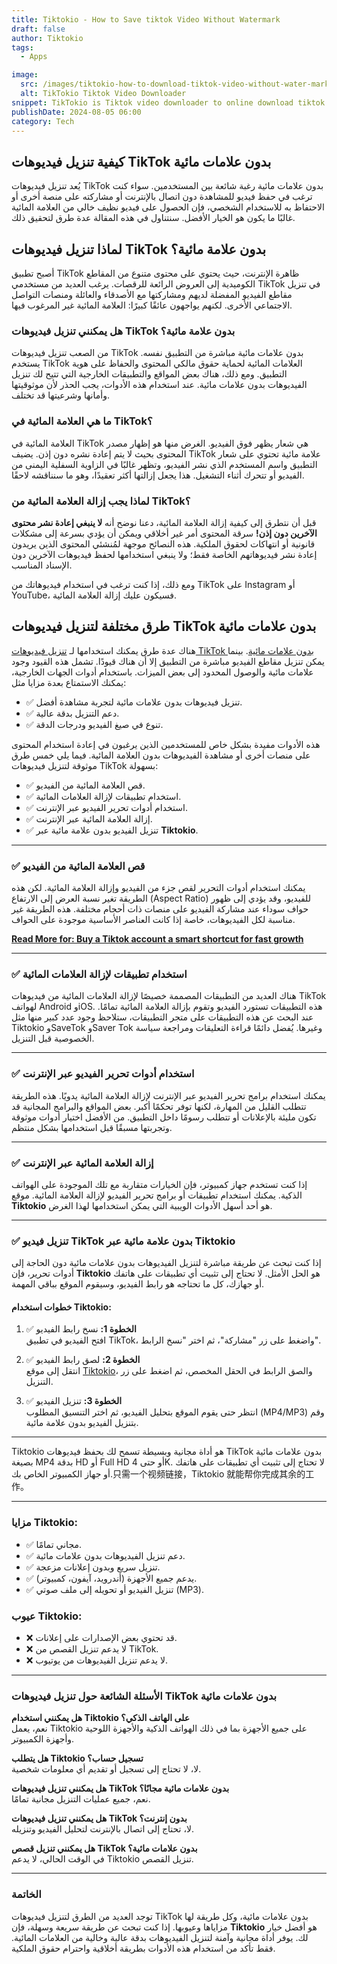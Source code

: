 ```yaml
---
title: Tiktokio - How to Save tiktok Video Without Watermark
draft: false
author: Tiktokio
tags:
  - Apps

image:
  src: /images/tiktokio-how-to-download-tiktok-video-without-water-mark.webp
  alt: TikTokio Tiktok Video Downloader
snippet: TikTokio is Tiktok video downloader to online download tiktok videos without watermark easily, download video from tiktok, free download tiktok video in mp4.
publishDate: 2024-08-05 06:00
category: Tech
---
```


## كيفية تنزيل فيديوهات TikTok بدون علامات مائية

يُعد تنزيل فيديوهات TikTok بدون علامات مائية رغبة شائعة بين المستخدمين. سواء كنت ترغب في حفظ فيديو للمشاهدة دون اتصال بالإنترنت أو مشاركته على منصة أخرى أو الاحتفاظ به للاستخدام الشخصي، فإن الحصول على فيديو نظيف خالي من العلامة المائية غالبًا ما يكون هو الخيار الأفضل. سنتناول في هذه المقالة عدة طرق لتحقيق ذلك.

## لماذا تنزيل فيديوهات TikTok بدون علامة مائية؟

أصبح تطبيق TikTok ظاهرة الإنترنت، حيث يحتوي على محتوى متنوع من المقاطع الكوميدية إلى العروض الرائعة للرقصات. يرغب العديد من مستخدمي TikTok في تنزيل مقاطع الفيديو المفضلة لديهم ومشاركتها مع الأصدقاء والعائلة ومنصات التواصل الاجتماعي الأخرى. لكنهم يواجهون عائقًا كبيرًا: العلامة المائية غير المرغوب فيها.

### هل يمكنني تنزيل فيديوهات TikTok بدون علامة مائية؟

من الصعب تنزيل فيديوهات TikTok بدون علامات مائية مباشرة من التطبيق نفسه. يستخدم TikTok العلامات المائية لحماية حقوق مالكي المحتوى والحفاظ على هوية التطبيق. ومع ذلك، هناك بعض المواقع والتطبيقات الخارجية التي تتيح لك تنزيل الفيديوهات بدون علامات مائية. عند استخدام هذه الأدوات، يجب الحذر لأن موثوقيتها وأمانها وشرعيتها قد تختلف.

### ما هي العلامة المائية في TikTok؟

العلامة المائية في TikTok هي شعار يظهر فوق الفيديو. الغرض منها هو إظهار مصدر المحتوى بحيث لا يتم إعادة نشره دون إذن. يضيف TikTok علامة مائية تحتوي على شعار التطبيق واسم المستخدم الذي نشر الفيديو، وتظهر غالبًا في الزاوية السفلية اليمنى من الفيديو أو تتحرك أثناء التشغيل. هذا يجعل إزالتها أكثر تعقيدًا، وهو ما سنناقشه لاحقًا.

### لماذا يجب إزالة العلامة المائية من TikTok؟

قبل أن نتطرق إلى كيفية إزالة العلامة المائية، دعنا نوضح أنه **لا ينبغي إعادة نشر محتوى الآخرين دون إذن!** سرقة المحتوى أمر غير أخلاقي ويمكن أن يؤدي بسرعة إلى مشكلات قانونية أو انتهاكات لحقوق الملكية. هذه النصائح موجهة لمُنشئي المحتوى الذين يريدون إعادة نشر فيديوهاتهم الخاصة فقط؛ ولا ينبغي استخدامها لحفظ فيديوهات الآخرين دون الإسناد المناسب.

ومع ذلك، إذا كنت ترغب في استخدام فيديوهاتك من TikTok على Instagram أو YouTube، فسيكون عليك إزالة العلامة المائية.

## طرق مختلفة لتنزيل فيديوهات TikTok بدون علامات مائية

هناك عدة طرق يمكنك استخدامها لـ [تنزيل فيديوهات TikTok بدون علامات مائية](https://tiktokio.cam ). بينما يمكن تنزيل مقاطع الفيديو مباشرة من التطبيق إلا أن هناك قيودًا. تشمل هذه القيود وجود علامات مائية والوصول المحدود إلى بعض الميزات. باستخدام أدوات الجهات الخارجية، يمكنك الاستمتاع بعدة مزايا مثل:

- ✅ تنزيل فيديوهات بدون علامات مائية لتجربة مشاهدة أفضل.
- ✅ دعم التنزيل بدقة عالية.
- ✅ تنوع في صيغ الفيديو ودرجات الدقة.

هذه الأدوات مفيدة بشكل خاص للمستخدمين الذين يرغبون في إعادة استخدام المحتوى على منصات أخرى أو مشاهدة الفيديوهات بدون العلامة المائية. فيما يلي خمس طرق موثوقة لتنزيل فيديوهات TikTok بسهولة:

- ✅ قص العلامة المائية من الفيديو.
- ✅ استخدام تطبيقات لإزالة العلامات المائية.
- ✅ استخدام أدوات تحرير الفيديو عبر الإنترنت.
- ✅ إزالة العلامة المائية عبر الإنترنت.
- ✅ تنزيل الفيديو بدون علامة مائية عبر **Tiktokio**.

---

### ✅ قص العلامة المائية من الفيديو

يمكنك استخدام أدوات التحرير لقص جزء من الفيديو وإزالة العلامة المائية. لكن هذه الطريقة تغير نسبة العرض إلى الارتفاع (Aspect Ratio) للفيديو، وقد يؤدي إلى ظهور حواف سوداء عند مشاركة الفيديو على منصات ذات أحجام مختلفة. هذه الطريقة غير مناسبة لكل الفيديوهات، خاصة إذا كانت العناصر الأساسية موجودة على الحواف.


**[Read More for: Buy a Tiktok account a smart shortcut for fast growth](ms/blog/buy-a-tiktok-account-a-smart-shortcut-for-fast-growth "buy a tiktok account a smart shortcut for fast growth")**

---

### ✅ استخدام تطبيقات لإزالة العلامات المائية

هناك العديد من التطبيقات المصممة خصيصًا لإزالة العلامات المائية من فيديوهات TikTok لهواتف Android وiOS. هذه التطبيقات تستورد الفيديو وتقوم بإزالة العلامة المائية تمامًا. عند البحث عن هذه التطبيقات على متجر التطبيقات، ستلاحظ وجود عدد كبير منها مثل Tiktokio وSaveTok وSaver Tok وغيرها. يُفضل دائمًا قراءة التعليقات ومراجعة سياسة الخصوصية قبل التنزيل.

---

### ✅ استخدام أدوات تحرير الفيديو عبر الإنترنت

يمكنك استخدام برامج تحرير الفيديو عبر الإنترنت لإزالة العلامة المائية يدويًا. هذه الطريقة تتطلب القليل من المهارة، لكنها توفر تحكمًا أكبر. بعض المواقع والبرامج المجانية قد تكون مليئة بالإعلانات أو تتطلب رسومًا داخل التطبيق. من الأفضل اختيار أدوات موثوقة وتجربتها مسبقًا قبل استخدامها بشكل منتظم.

---

### ✅ إزالة العلامة المائية عبر الإنترنت

إذا كنت تستخدم جهاز كمبيوتر، فإن الخيارات متقاربة مع تلك الموجودة على الهواتف الذكية. يمكنك استخدام تطبيقات أو برامج تحرير الفيديو لإزالة العلامة المائية. موقع **Tiktokio** هو أحد أسهل الأدوات الويبية التي يمكن استخدامها لهذا الغرض.

---

### ✅ تنزيل فيديو TikTok بدون علامة مائية عبر Tiktokio

إذا كنت تبحث عن طريقة مباشرة لتنزيل الفيديوهات بدون علامات مائية دون الحاجة إلى أدوات تحرير، فإن **Tiktokio** هو الحل الأمثل. لا تحتاج إلى تثبيت أي تطبيقات على هاتفك أو جهازك، كل ما تحتاجه هو رابط الفيديو، وسيقوم الموقع بباقي المهمة.

#### خطوات استخدام Tiktokio:

1. ✅ **الخطوة 1:** نسخ رابط الفيديو  
   افتح الفيديو في تطبيق TikTok، واضغط على زر "مشاركة"، ثم اختر "نسخ الرابط".

2. ✅ **الخطوة 2:** لصق رابط الفيديو  
   انتقل إلى موقع [Tiktokio](https://tiktokio.cam )، والصق الرابط في الحقل المخصص، ثم اضغط على زر التنزيل.

3. ✅ **الخطوة 3:** تنزيل الفيديو  
   انتظر حتى يقوم الموقع بتحليل الفيديو، ثم اختر التنسيق المطلوب (MP4/MP3) وقم بتنزيل الفيديو بدون علامة مائية.

---

Tiktokio هو أداة مجانية وبسيطة تسمح لك بحفظ فيديوهات TikTok بدون علامات مائية بصيغة MP4 بدقة HD أو Full HD أو حتى 4K. لا تحتاج إلى تثبيت أي تطبيقات على هاتفك أو جهاز الكمبيوتر الخاص بك.只需一个视频链接，Tiktokio 就能帮你完成其余的工作。

---

### مزايا Tiktokio:

- ✅ مجاني تمامًا.
- ✅ دعم تنزيل الفيديوهات بدون علامات مائية.
- ✅ تنزيل سريع وبدون إعلانات مزعجة.
- ✅ يدعم جميع الأجهزة (أندرويد، آيفون، كمبيوتر).
- ✅ تنزيل الفيديو أو تحويله إلى ملف صوتي (MP3).

### عيوب Tiktokio:

- ❌ قد تحتوي بعض الإصدارات على إعلانات.
- ❌ لا يدعم تنزيل القصص من TikTok.
- ❌ لا يدعم تنزيل الفيديوهات من يوتيوب.

---

### الأسئلة الشائعة حول تنزيل فيديوهات TikTok بدون علامات مائية

**هل يمكنني استخدام Tiktokio على الهاتف الذكي؟**  
نعم، يعمل Tiktokio على جميع الأجهزة بما في ذلك الهواتف الذكية والأجهزة اللوحية وأجهزة الكمبيوتر.

**هل يتطلب Tiktokio تسجيل حساب؟**  
لا، لا تحتاج إلى تسجيل أو تقديم أي معلومات شخصية.

**هل يمكنني تنزيل فيديوهات TikTok بدون علامات مائية مجانًا؟**  
نعم، جميع عمليات التنزيل مجانية تمامًا.

**هل يمكنني تنزيل فيديوهات TikTok بدون إنترنت؟**  
لا، تحتاج إلى اتصال بالإنترنت لتحليل الفيديو وتنزيله.

**هل يمكنني تنزيل قصص TikTok بدون علامات مائية؟**  
في الوقت الحالي، لا يدعم Tiktokio تنزيل القصص.

---

### الخاتمة

توجد العديد من الطرق لتنزيل فيديوهات TikTok بدون علامات مائية، وكل طريقة لها مزاياها وعيوبها. إذا كنت تبحث عن طريقة سريعة وسهلة، فإن **Tiktokio** هو أفضل خيار لك. يوفر أداة مجانية وآمنة لتنزيل الفيديوهات بدقة عالية وخالية من العلامات المائية. فقط تأكد من استخدام هذه الأدوات بطريقة أخلاقية واحترام حقوق الملكية.
